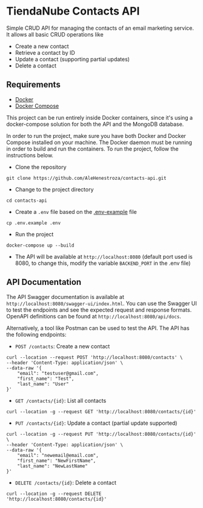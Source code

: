 # TiendaNube Contacts API

Simple CRUD API for managing the contacts of an email marketing service. It allows all basic CRUD operations like

- Create a new contact
- Retrieve a contact by ID
- Update a contact (supporting partial updates)
- Delete a contact

## Requirements

- [Docker](https://docs.docker.com/get-docker/)
- [Docker Compose](https://docs.docker.com/compose/install/)

This project can be run entirely inside Docker containers, since it's using a docker-compose solution for both the API
and the MongoDB database.

In order to run the project, make sure you have both Docker and Docker Compose installed on your machine. The Docker
daemon must be running in order to build and run the containers. To run the project, follow the instructions below.

- Clone the repository

```shell
git clone https://github.com/AleHenestroza/contacts-api.git
```

- Change to the project directory

```shell
cd contacts-api
```

- Create a `.env` file based on the [.env-example](.env-example) file

```shell
cp .env.example .env
```

- Run the project

```shell
docker-compose up --build
```

- The API will be available at `http://localhost:8080` (default port used is 8080, to change this, modify the
  variable `BACKEND_PORT` in the .env file)

## API Documentation

The API Swagger documentation is available at `http://localhost:8080/swagger-ui/index.html`. You can use the Swagger UI
to test the endpoints and see the expected request and response formats. OpenAPI definitions can be found
at `http://localhost:8080/api/docs`.

Alternatively, a tool like Postman can be used to test the API. The API has the following endpoints:

- `POST /contacts`: Create a new contact

```shell
curl --location --request POST 'http://localhost:8080/contacts' \
--header 'Content-Type: application/json' \
--data-raw '{
    "email": "testuser@gmail.com",
    "first_name": "Test",
    "last_name": "User"
}'
```

- `GET /contacts/{id}`: List all contacts

```shell
curl --location -g --request GET 'http://localhost:8080/contacts/{id}'
```

- `PUT /contacts/{id}`: Update a contact (partial update supported)

```shell
curl --location -g --request PUT 'http://localhost:8080/contacts/{id}' \
--header 'Content-Type: application/json' \
--data-raw '{
    "email": "newemail@email.com",
    "first_name": "NewFirstName",
    "last_name": "NewLastName"
}'
```

- `DELETE /contacts/{id}`: Delete a contact

```shell
curl --location -g --request DELETE 'http://localhost:8080/contacts/{id}'
```
